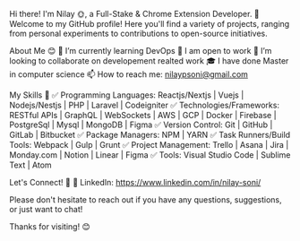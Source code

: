 Hi there! I'm Nilay 🌞, a Full-Stake & Chrome Extension Developer.
🎊 Welcome to my GitHub profile! Here you'll find a variety of projects, ranging from personal experiments to contributions to open-source initiatives.

About Me 😊
🌱 I’m currently learning DevOps
💼 I am open to work
👥 I’m looking to collaborate on developement realted work
🎓 I have done Master in computer science
📫 How to reach me: nilaypsoni@gmail.com

My Skills 🦾
✅ Programming Languages: Reactjs/Nextjs | Vuejs | Nodejs/Nestjs | PHP | Laravel | Codeigniter
✅ Technologies/Frameworks: RESTful APIs | GraphQL | WebSockets | AWS | GCP | Docker | Firebase | PostgreSql | Mysql | MongoDB | Figma
✅ Version Control: Git | GitHub | GitLab | Bitbucket
✅ Package Managers: NPM | YARN
✅ Task Runners/Build Tools: Webpack | Gulp | Grunt
✅ Project Management: Trello | Asana | Jira | Monday.com | Notion | Linear | Figma
✅ Tools: Visual Studio Code | Sublime Text | Atom

Let's Connect! 🤝
🔵 LinkedIn: https://www.linkedin.com/in/nilay-soni/

Please don't hesitate to reach out if you have any questions, suggestions, or just want to chat!

Thanks for visiting! 😊
